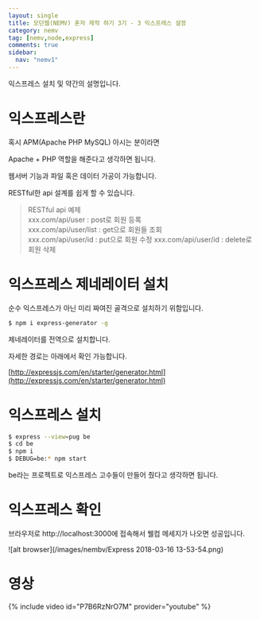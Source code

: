 ```yaml
---
layout: single
title: 모던웹(NEMV) 혼자 제작 하기 3기 - 3 익스프레스 설정
category: nemv
tag: [nemv,node,express]
comments: true
sidebar:
  nav: "nemv1"
---
```


익스프레스 설치 및 약간의 설명입니다.

# 익스프레스란

혹시 APM(Apache PHP MySQL) 아시는 분이라면

Apache + PHP 역할을 해준다고 생각하면 됩니다.

웹서버 기능과 파일 혹은 데이터 가공이 가능합니다.

RESTful한 api 설계를 쉽게 할 수 있습니다.

> RESTful api 예제  
xxx.com/api/user : post로 회원 등록  
xxx.com/api/user/list : get으로 회원들 조회  
xxx.com/api/user/id : put으로 회원 수정
xxx.com/api/user/id : delete로 회원 삭제

# 익스프레스 제네레이터 설치

순수 익스프레스가 아닌 미리 짜여진 골격으로 설치하기 위함입니다.

```bash
$ npm i express-generator -g
```

제네레이터를 전역으로 설치합니다.

자세한 경로는 아래에서 확인 가능합니다.

[http://expressjs.com/en/starter/generator.html](http://expressjs.com/en/starter/generator.html)

# 익스프레스 설치

```bash
$ express --view=pug be
$ cd be
$ npm i
$ DEBUG=be:* npm start 
```

be라는 프로젝트로 익스프레스 고수들이 만들어 줬다고 생각하면 됩니다.

# 익스프레스 확인

브라우저로 http://localhost:3000에 접속해서 웰컴 메세지가 나오면 성공입니다. 

![alt browser](/images/nembv/Express 2018-03-16 13-53-54.png)

# 영상

{% include video id="P7B6RzNrO7M" provider="youtube" %}   


 